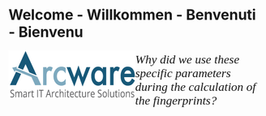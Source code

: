 # Welcome - Willkommen - Benvenuti - Bienvenu
<a href="https://arcware.io/">
  <img alt="Arcware - Smart IT Architecture Solutions" align="left" src="profile/Arcware-logo.png">
</a>
<p style="font-family: futura; font-size:18pt; font-style:italic">
    Why did we use these specific parameters during the calculation of the fingerprints?
</p>
